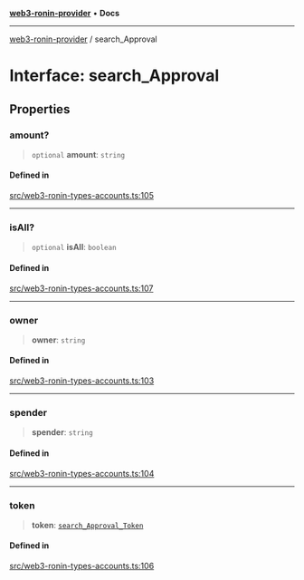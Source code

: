 [**web3-ronin-provider**](../README.md) • **Docs**

***

[web3-ronin-provider](../globals.md) / search\_Approval

# Interface: search\_Approval

## Properties

### amount?

> `optional` **amount**: `string`

#### Defined in

[src/web3-ronin-types-accounts.ts:105](https://github.com/chuacw/web3-ronin-provider/blob/7646ce38176c1dab59363eef0869f2efa34d498b/src/web3-ronin-types-accounts.ts#L105)

***

### isAll?

> `optional` **isAll**: `boolean`

#### Defined in

[src/web3-ronin-types-accounts.ts:107](https://github.com/chuacw/web3-ronin-provider/blob/7646ce38176c1dab59363eef0869f2efa34d498b/src/web3-ronin-types-accounts.ts#L107)

***

### owner

> **owner**: `string`

#### Defined in

[src/web3-ronin-types-accounts.ts:103](https://github.com/chuacw/web3-ronin-provider/blob/7646ce38176c1dab59363eef0869f2efa34d498b/src/web3-ronin-types-accounts.ts#L103)

***

### spender

> **spender**: `string`

#### Defined in

[src/web3-ronin-types-accounts.ts:104](https://github.com/chuacw/web3-ronin-provider/blob/7646ce38176c1dab59363eef0869f2efa34d498b/src/web3-ronin-types-accounts.ts#L104)

***

### token

> **token**: [`search_Approval_Token`](search_Approval_Token.md)

#### Defined in

[src/web3-ronin-types-accounts.ts:106](https://github.com/chuacw/web3-ronin-provider/blob/7646ce38176c1dab59363eef0869f2efa34d498b/src/web3-ronin-types-accounts.ts#L106)
